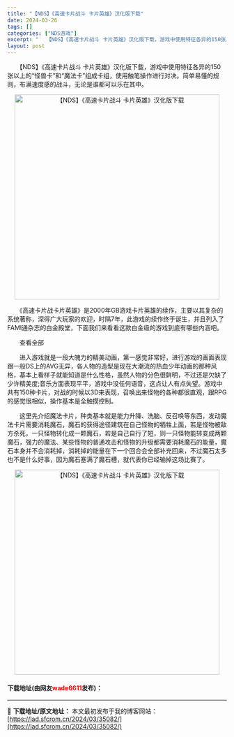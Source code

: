 ```yaml
---
title: "【NDS】《高速卡片战斗 卡片英雄》汉化版下载"
date: 2024-03-26
tags: []
categories: ["NDS游戏"]
excerpt: "　　【NDS】《高速卡片战斗 卡片英雄》汉化版下载，游戏中使用特征各异的150张以上的&ldquo;怪兽卡&rdquo;和&ldquo;魔法卡&rdquo;组成卡组，使用触笔操作进行对决。简单易懂的规则，布满速度感的战斗，无论是谁都可以乐在其中。 　　《高速卡片战卡片英雄》是2000年GB游戏卡片英&hellip;"
layout: post
---
```


 <p>　　【NDS】《高速卡片战斗 卡片英雄》汉化版下载，游戏中使用特征各异的150张以上的&ldquo;怪兽卡&rdquo;和&ldquo;魔法卡&rdquo;组成卡组，使用触笔操作进行对决。简单易懂的规则，布满速度感的战斗，无论是谁都可以乐在其中。</p> <p align="center"><img align="" border="0" src="https://lad.sfcrom.cn/wp-content/uploads/2024/03/20240326_66022abd313ea.jpg" width="470" alt="【NDS】《高速卡片战斗 卡片英雄》汉化版下载" /></p> <p>　　《高速卡片战卡片英雄》是2000年GB游戏卡片英雄的续作，主要以其复杂的系统著称，深得广大玩家的欢迎，时隔7年，此游戏的续作终于诞生，并且列入了FAMI通杂志的白金殿堂，下面我们来看看这款白金级的游戏到底有哪些内涵吧。</p> <p>　　查看全部</p> <p>　　进入游戏就是一段大魄力的精美动画，第一感觉非常好，进行游戏的画面表现跟一般DS上的AVG无异，各人物的造型是现在大潮流的热血少年动画的那种风格，基本上看样子就能知道是什么性格，虽然人物的分色很鲜明，不过还是欠缺了少许精美度;音乐方面表现平平，游戏中没任何语音，这点让人有点失望。游戏中共有150种卡片，对战的时候以3D来表现，召唤出来怪物的各种都很直观，跟RPG的感觉很相似，操作基本是全触摸控制。</p> <p>　　这里先介绍魔法卡片，种类基本就是能力升降、洗脑、反召唤等东西，发动魔法卡片需要消耗魔石，魔石的获得途径建筑在自己怪物的牺牲上面，若是怪物被敌方杀死，一只怪物转化成一颗魔石，若是自己自行了短，则一只怪物能转变成两颗魔石，强力的魔法、某些怪物的普通攻击和怪物的升级都需要消耗魔石的能量，魔石本身并不会消耗掉，消耗掉的能量在下一个回合会全部补充回来，不过魔石太多也不是什么好事，因为魔石塞满了魔石槽，就代表你已经输掉这场比赛了。</p> <p align="center"><img align="" border="0" src="https://lad.sfcrom.cn/wp-content/uploads/2024/03/20240326_66022abda2760.jpg" width="470" alt="【NDS】《高速卡片战斗 卡片英雄》汉化版下载" /></p> <p><h4>下载地址(由网友<font color="red">wade6611</font>发布)：</h4></p> 

---
📖 **下载地址/原文地址：** 本文最初发布于我的博客网站：[https://lad.sfcrom.cn/2024/03/35082/](https://lad.sfcrom.cn/2024/03/35082/)
